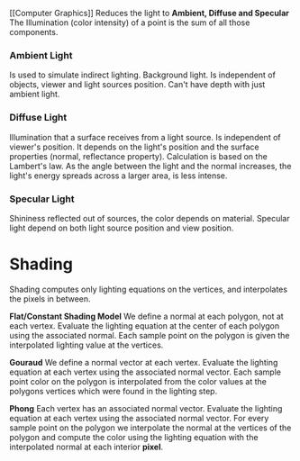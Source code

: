 [[Computer Graphics]]
Reduces the light to **Ambient, Diffuse and Specular**
The Illumination (color intensity) of a point is the sum of all those components.

### Ambient Light
Is used to simulate indirect lighting. Background light. Is independent of objects, viewer and light sources position. Can't have depth with just ambient light.

### Diffuse Light
Illumination that a surface receives from a light source. Is independent of viewer's position.
It depends on the light's position and the surface properties (normal, reflectance property).
Calculation is based on the Lambert's law.
As the angle between the light and the normal increases, the light's energy spreads across a larger area, is less intense. 

### Specular Light

Shininess reflected out of sources, the color depends on material. Specular light depend on both light source position and view position.


# Shading
Shading computes only lighting equations on the vertices, and interpolates the pixels in between.

**Flat/Constant Shading Model**
We define a normal at each polygon, not at each vertex. 
Evaluate the lighting equation at the center of each polygon using the associated normal. 
Each sample point on the polygon is given the interpolated lighting value at the vertices.

**Gouraud**
We define a normal vector at each vertex.
Evaluate the lighting equation at each vertex using the associated normal vector.
Each sample point color on the polygon is interpolated from the color values at the polygons vertices which were found in the lighting step.

**Phong**
Each vertex has an associated normal vector.
Evaluate the lighting equation at each vertex using the associated normal vector.
For every sample point on the polygon we interpolate the normal at the vertices of the polygon and compute the color using the lighting equation with the interpolated normal at each interior **pixel**.

